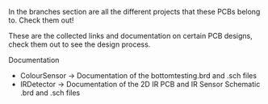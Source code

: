 In the branches section are all the different projects that these PCBs belong to. Check them out!

These are the collected links and documentation on certain PCB designs, check them out to see the design process.

Documentation

- ColourSensor -> Documentation of the bottomtesting.brd and .sch files
- IRDetector -> Documentation of the 2D IR PCB and IR Sensor Schematic .brd and .sch files
